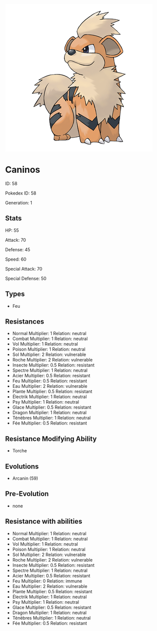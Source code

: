 ![](https://raw.githubusercontent.com/PokeAPI/sprites/master/sprites/pokemon/other/official-artwork/58.png)

# Caninos
ID: 58

Pokedex ID: 58

Generation: 1

## Stats

HP: 55

Attack: 70

Defense: 45

Speed: 60

Special Attack: 70

Special Defense: 50

## Types

- Feu
## Resistances

- Normal Multiplier: 1 Relation: neutral
- Combat Multiplier: 1 Relation: neutral
- Vol Multiplier: 1 Relation: neutral
- Poison Multiplier: 1 Relation: neutral
- Sol Multiplier: 2 Relation: vulnerable
- Roche Multiplier: 2 Relation: vulnerable
- Insecte Multiplier: 0.5 Relation: resistant
- Spectre Multiplier: 1 Relation: neutral
- Acier Multiplier: 0.5 Relation: resistant
- Feu Multiplier: 0.5 Relation: resistant
- Eau Multiplier: 2 Relation: vulnerable
- Plante Multiplier: 0.5 Relation: resistant
- Électrik Multiplier: 1 Relation: neutral
- Psy Multiplier: 1 Relation: neutral
- Glace Multiplier: 0.5 Relation: resistant
- Dragon Multiplier: 1 Relation: neutral
- Ténèbres Multiplier: 1 Relation: neutral
- Fée Multiplier: 0.5 Relation: resistant
## Resistance Modifying Ability

- Torche

## Evolutions

- Arcanin (59)
## Pre-Evolution

- none

## Resistance with abilities

- Normal Multiplier: 1 Relation: neutral
- Combat Multiplier: 1 Relation: neutral
- Vol Multiplier: 1 Relation: neutral
- Poison Multiplier: 1 Relation: neutral
- Sol Multiplier: 2 Relation: vulnerable
- Roche Multiplier: 2 Relation: vulnerable
- Insecte Multiplier: 0.5 Relation: resistant
- Spectre Multiplier: 1 Relation: neutral
- Acier Multiplier: 0.5 Relation: resistant
- Feu Multiplier: 0 Relation: immune
- Eau Multiplier: 2 Relation: vulnerable
- Plante Multiplier: 0.5 Relation: resistant
- Électrik Multiplier: 1 Relation: neutral
- Psy Multiplier: 1 Relation: neutral
- Glace Multiplier: 0.5 Relation: resistant
- Dragon Multiplier: 1 Relation: neutral
- Ténèbres Multiplier: 1 Relation: neutral
- Fée Multiplier: 0.5 Relation: resistant